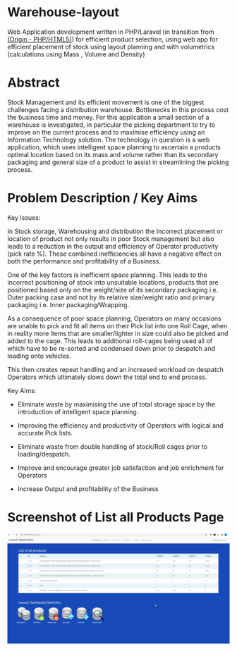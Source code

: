 # Warehouse-layout
 Web Application development written in PHP/Laravel (in transition from <a href="https://github.com/Tarnvedra/Warehouse-origin">(Origin - PHP/HTML5)</a>) for efficient product selection, using web app for efficient placement of stock using layout planning and with volumetrics (calculations using Mass , Volume and Density)

 # Abstract
Stock Management and its efficient movement is one of the biggest challenges facing a distribution warehouse. Bottlenecks in this process cost the business time and money. For this application a small section of a warehouse is investigated, in particular the picking department to try to improve on the current process and to maximise efficiency using an Information Technology solution. The technology in question is a web application, which uses intelligent space planning to ascertain a products optimal location based on its mass and volume rather than its secondary packaging and general
size of a product to assist in streamlining the picking process.




# Problem Description / Key Aims

Key Issues:

In Stock storage, Warehousing and distribution the Incorrect placement or location of product not only results in poor Stock management but also leads to a reduction in the output and efficiency of Operator productivity (pick rate %). These combined inefficiencies all have a negative effect on both the performance and profitability of a Business.

One of the key factors is inefficient space planning. This leads to the incorrect positioning of stock into unsuitable locations, products that are positioned based only on the weight/size of its secondary packaging i.e. Outer packing case and not by its relative size/weight ratio and primary packaging i.e. Inner packaging/Wrapping. 

As a consequence of poor space planning, Operators on many occasions are unable to pick and fit all items on their Pick list into one Roll Cage, when in reality more items that are smaller/lighter in size could also be picked and added to the cage. This leads to additional roll-cages being used all of which have to be re-sorted and condensed down prior to despatch and loading onto vehicles.

This then creates repeat handling and an increased workload on despatch Operators which ultimately slows down the total end to end process.

Key Aims:

* Eliminate waste by maximising the use of total storage space by the introduction of intelligent space planning.

* Improving the efficiency and productivity of Operators with logical and accurate Pick lists.

* Eliminate waste from double handling of stock/Roll cages prior to loading/despatch.

* Improve and encourage greater job satisfaction and job enrichment for Operators

* Increase Output and profitability of the Business


# Screenshot of List all Products Page

![List Products](https://github.com/Tarnvedra/Warehouse-layout/blob/master/public/images/list.png)
